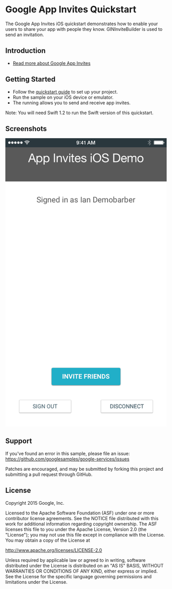 Google App Invites Quickstart
=============================

The Google App Invites iOS quickstart demonstrates how to enable your users to share your app with people they know.  GINInviteBuilder is used to send an invitation.

Introduction
------------

- [Read more about Google App Invites](https://developers.google.com/app-invites/)

Getting Started
---------------

- Follow the [quickstart guide](https://developers.google.com/app-invites/ios/guides/start) to set up your project.
- Run the sample on your iOS device or emulator.
- The running allows you to send and receive app invites.

Note: You will need Swift 1.2 to run the Swift version of this quickstart.

Screenshots
-----------
![Screenshot](Screenshot/app-invites-sample.png)

Support
-------

If you've found an error in this sample, please file an issue:
https://github.com/googlesamples/google-services/issues

Patches are encouraged, and may be submitted by forking this project and
submitting a pull request through GitHub.

License
-------

Copyright 2015 Google, Inc.

Licensed to the Apache Software Foundation (ASF) under one or more contributor
license agreements.  See the NOTICE file distributed with this work for
additional information regarding copyright ownership.  The ASF licenses this
file to you under the Apache License, Version 2.0 (the "License"); you may not
use this file except in compliance with the License.  You may obtain a copy of
the License at

  http://www.apache.org/licenses/LICENSE-2.0

Unless required by applicable law or agreed to in writing, software
distributed under the License is distributed on an "AS IS" BASIS, WITHOUT
WARRANTIES OR CONDITIONS OF ANY KIND, either express or implied.  See the
License for the specific language governing permissions and limitations under
the License.

